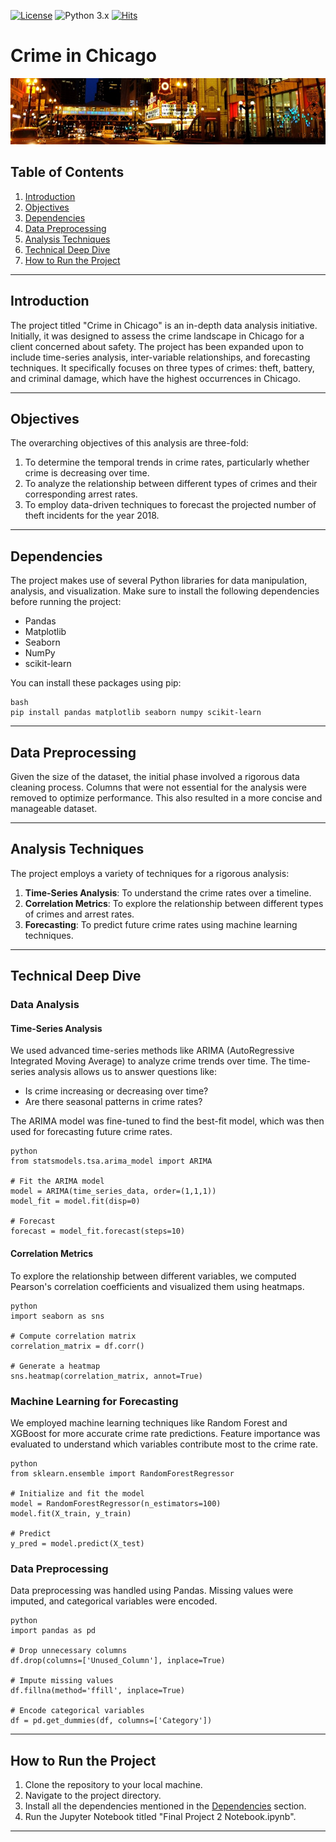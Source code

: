 [![License](https://img.shields.io/badge/License-MIT-red.svg)](https://github.com/zhangqi0210/Crime_in_Chicago/blob/main/LICENSE)
![Python 3.x](https://img.shields.io/badge/python-3.x-blue.svg)
[![Hits](https://hits.seeyoufarm.com/api/count/incr/badge.svg?url=https%3A%2F%2Fgithub.com%2Fzhangqi0210%2FCrime_in_Chicago&count_bg=%2379C83D&title_bg=%23555555&icon=&icon_color=%23E7E7E7&title=hits&edge_flat=false)](https://hits.seeyoufarm.com)

# Crime in Chicago
![Chicago](https://github.com/zhangqi0210/Crime_in_Chicago/blob/main/dataset-cover.jpg)
## Table of Contents
1. [Introduction](#introduction)
2. [Objectives](#objectives)
3. [Dependencies](#dependencies)
4. [Data Preprocessing](#data-preprocessing)
5. [Analysis Techniques](#analysis-techniques)
6. [Technical Deep Dive](#technical-deep-dive)
7. [How to Run the Project](#how-to-run-the-project)

---

## Introduction

The project titled "Crime in Chicago" is an in-depth data analysis initiative. Initially, it was designed to assess the crime landscape in Chicago for a client concerned about safety. The project has been expanded upon to include time-series analysis, inter-variable relationships, and forecasting techniques. It specifically focuses on three types of crimes: theft, battery, and criminal damage, which have the highest occurrences in Chicago.

---


## Objectives

The overarching objectives of this analysis are three-fold:

1. To determine the temporal trends in crime rates, particularly whether crime is decreasing over time.
2. To analyze the relationship between different types of crimes and their corresponding arrest rates.
3. To employ data-driven techniques to forecast the projected number of theft incidents for the year 2018.

---

## Dependencies

The project makes use of several Python libraries for data manipulation, analysis, and visualization. Make sure to install the following dependencies before running the project:

- Pandas
- Matplotlib
- Seaborn
- NumPy
- scikit-learn

You can install these packages using pip:

```
bash
pip install pandas matplotlib seaborn numpy scikit-learn
```

---

## Data Preprocessing

Given the size of the dataset, the initial phase involved a rigorous data cleaning process. Columns that were not essential for the analysis were removed to optimize performance. This also resulted in a more concise and manageable dataset.

---

## Analysis Techniques

The project employs a variety of techniques for a rigorous analysis:

1. **Time-Series Analysis**: To understand the crime rates over a timeline.
2. **Correlation Metrics**: To explore the relationship between different types of crimes and arrest rates.
3. **Forecasting**: To predict future crime rates using machine learning techniques.

---

## Technical Deep Dive

### Data Analysis

#### Time-Series Analysis

We used advanced time-series methods like ARIMA (AutoRegressive Integrated Moving Average) to analyze crime trends over time. The time-series analysis allows us to answer questions like:

- Is crime increasing or decreasing over time?
- Are there seasonal patterns in crime rates?

The ARIMA model was fine-tuned to find the best-fit model, which was then used for forecasting future crime rates.

```
python
from statsmodels.tsa.arima_model import ARIMA

# Fit the ARIMA model
model = ARIMA(time_series_data, order=(1,1,1))
model_fit = model.fit(disp=0)

# Forecast
forecast = model_fit.forecast(steps=10)
```

#### Correlation Metrics

To explore the relationship between different variables, we computed Pearson's correlation coefficients and visualized them using heatmaps.

```
python
import seaborn as sns

# Compute correlation matrix
correlation_matrix = df.corr()

# Generate a heatmap
sns.heatmap(correlation_matrix, annot=True)
```

### Machine Learning for Forecasting

We employed machine learning techniques like Random Forest and XGBoost for more accurate crime rate predictions. Feature importance was evaluated to understand which variables contribute most to the crime rate.

```
python
from sklearn.ensemble import RandomForestRegressor

# Initialize and fit the model
model = RandomForestRegressor(n_estimators=100)
model.fit(X_train, y_train)

# Predict
y_pred = model.predict(X_test)
```

### Data Preprocessing

Data preprocessing was handled using Pandas. Missing values were imputed, and categorical variables were encoded.

```
python
import pandas as pd

# Drop unnecessary columns
df.drop(columns=['Unused_Column'], inplace=True)

# Impute missing values
df.fillna(method='ffill', inplace=True)

# Encode categorical variables
df = pd.get_dummies(df, columns=['Category'])
```

---

## How to Run the Project

1. Clone the repository to your local machine.
2. Navigate to the project directory.
3. Install all the dependencies mentioned in the [Dependencies](#dependencies) section.
4. Run the Jupyter Notebook titled "Final Project 2 Notebook.ipynb".

---
